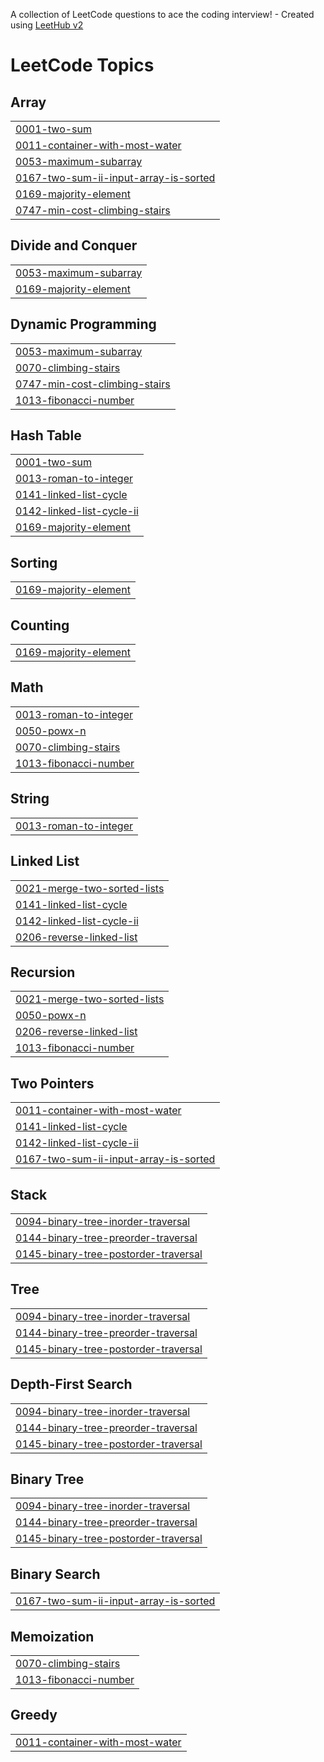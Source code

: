 A collection of LeetCode questions to ace the coding interview! - Created using [LeetHub v2](https://github.com/arunbhardwaj/LeetHub-2.0)
<!---LeetCode Topics Start-->
# LeetCode Topics
## Array
|  |
| ------- |
| [0001-two-sum](https://github.com/som-me/LeetCode/tree/master/0001-two-sum) |
| [0011-container-with-most-water](https://github.com/som-me/LeetCode/tree/master/0011-container-with-most-water) |
| [0053-maximum-subarray](https://github.com/som-me/LeetCode/tree/master/0053-maximum-subarray) |
| [0167-two-sum-ii-input-array-is-sorted](https://github.com/som-me/LeetCode/tree/master/0167-two-sum-ii-input-array-is-sorted) |
| [0169-majority-element](https://github.com/som-me/LeetCode/tree/master/0169-majority-element) |
| [0747-min-cost-climbing-stairs](https://github.com/som-me/LeetCode/tree/master/0747-min-cost-climbing-stairs) |
## Divide and Conquer
|  |
| ------- |
| [0053-maximum-subarray](https://github.com/som-me/LeetCode/tree/master/0053-maximum-subarray) |
| [0169-majority-element](https://github.com/som-me/LeetCode/tree/master/0169-majority-element) |
## Dynamic Programming
|  |
| ------- |
| [0053-maximum-subarray](https://github.com/som-me/LeetCode/tree/master/0053-maximum-subarray) |
| [0070-climbing-stairs](https://github.com/som-me/LeetCode/tree/master/0070-climbing-stairs) |
| [0747-min-cost-climbing-stairs](https://github.com/som-me/LeetCode/tree/master/0747-min-cost-climbing-stairs) |
| [1013-fibonacci-number](https://github.com/som-me/LeetCode/tree/master/1013-fibonacci-number) |
## Hash Table
|  |
| ------- |
| [0001-two-sum](https://github.com/som-me/LeetCode/tree/master/0001-two-sum) |
| [0013-roman-to-integer](https://github.com/som-me/LeetCode/tree/master/0013-roman-to-integer) |
| [0141-linked-list-cycle](https://github.com/som-me/LeetCode/tree/master/0141-linked-list-cycle) |
| [0142-linked-list-cycle-ii](https://github.com/som-me/LeetCode/tree/master/0142-linked-list-cycle-ii) |
| [0169-majority-element](https://github.com/som-me/LeetCode/tree/master/0169-majority-element) |
## Sorting
|  |
| ------- |
| [0169-majority-element](https://github.com/som-me/LeetCode/tree/master/0169-majority-element) |
## Counting
|  |
| ------- |
| [0169-majority-element](https://github.com/som-me/LeetCode/tree/master/0169-majority-element) |
## Math
|  |
| ------- |
| [0013-roman-to-integer](https://github.com/som-me/LeetCode/tree/master/0013-roman-to-integer) |
| [0050-powx-n](https://github.com/som-me/LeetCode/tree/master/0050-powx-n) |
| [0070-climbing-stairs](https://github.com/som-me/LeetCode/tree/master/0070-climbing-stairs) |
| [1013-fibonacci-number](https://github.com/som-me/LeetCode/tree/master/1013-fibonacci-number) |
## String
|  |
| ------- |
| [0013-roman-to-integer](https://github.com/som-me/LeetCode/tree/master/0013-roman-to-integer) |
## Linked List
|  |
| ------- |
| [0021-merge-two-sorted-lists](https://github.com/som-me/LeetCode/tree/master/0021-merge-two-sorted-lists) |
| [0141-linked-list-cycle](https://github.com/som-me/LeetCode/tree/master/0141-linked-list-cycle) |
| [0142-linked-list-cycle-ii](https://github.com/som-me/LeetCode/tree/master/0142-linked-list-cycle-ii) |
| [0206-reverse-linked-list](https://github.com/som-me/LeetCode/tree/master/0206-reverse-linked-list) |
## Recursion
|  |
| ------- |
| [0021-merge-two-sorted-lists](https://github.com/som-me/LeetCode/tree/master/0021-merge-two-sorted-lists) |
| [0050-powx-n](https://github.com/som-me/LeetCode/tree/master/0050-powx-n) |
| [0206-reverse-linked-list](https://github.com/som-me/LeetCode/tree/master/0206-reverse-linked-list) |
| [1013-fibonacci-number](https://github.com/som-me/LeetCode/tree/master/1013-fibonacci-number) |
## Two Pointers
|  |
| ------- |
| [0011-container-with-most-water](https://github.com/som-me/LeetCode/tree/master/0011-container-with-most-water) |
| [0141-linked-list-cycle](https://github.com/som-me/LeetCode/tree/master/0141-linked-list-cycle) |
| [0142-linked-list-cycle-ii](https://github.com/som-me/LeetCode/tree/master/0142-linked-list-cycle-ii) |
| [0167-two-sum-ii-input-array-is-sorted](https://github.com/som-me/LeetCode/tree/master/0167-two-sum-ii-input-array-is-sorted) |
## Stack
|  |
| ------- |
| [0094-binary-tree-inorder-traversal](https://github.com/som-me/LeetCode/tree/master/0094-binary-tree-inorder-traversal) |
| [0144-binary-tree-preorder-traversal](https://github.com/som-me/LeetCode/tree/master/0144-binary-tree-preorder-traversal) |
| [0145-binary-tree-postorder-traversal](https://github.com/som-me/LeetCode/tree/master/0145-binary-tree-postorder-traversal) |
## Tree
|  |
| ------- |
| [0094-binary-tree-inorder-traversal](https://github.com/som-me/LeetCode/tree/master/0094-binary-tree-inorder-traversal) |
| [0144-binary-tree-preorder-traversal](https://github.com/som-me/LeetCode/tree/master/0144-binary-tree-preorder-traversal) |
| [0145-binary-tree-postorder-traversal](https://github.com/som-me/LeetCode/tree/master/0145-binary-tree-postorder-traversal) |
## Depth-First Search
|  |
| ------- |
| [0094-binary-tree-inorder-traversal](https://github.com/som-me/LeetCode/tree/master/0094-binary-tree-inorder-traversal) |
| [0144-binary-tree-preorder-traversal](https://github.com/som-me/LeetCode/tree/master/0144-binary-tree-preorder-traversal) |
| [0145-binary-tree-postorder-traversal](https://github.com/som-me/LeetCode/tree/master/0145-binary-tree-postorder-traversal) |
## Binary Tree
|  |
| ------- |
| [0094-binary-tree-inorder-traversal](https://github.com/som-me/LeetCode/tree/master/0094-binary-tree-inorder-traversal) |
| [0144-binary-tree-preorder-traversal](https://github.com/som-me/LeetCode/tree/master/0144-binary-tree-preorder-traversal) |
| [0145-binary-tree-postorder-traversal](https://github.com/som-me/LeetCode/tree/master/0145-binary-tree-postorder-traversal) |
## Binary Search
|  |
| ------- |
| [0167-two-sum-ii-input-array-is-sorted](https://github.com/som-me/LeetCode/tree/master/0167-two-sum-ii-input-array-is-sorted) |
## Memoization
|  |
| ------- |
| [0070-climbing-stairs](https://github.com/som-me/LeetCode/tree/master/0070-climbing-stairs) |
| [1013-fibonacci-number](https://github.com/som-me/LeetCode/tree/master/1013-fibonacci-number) |
## Greedy
|  |
| ------- |
| [0011-container-with-most-water](https://github.com/som-me/LeetCode/tree/master/0011-container-with-most-water) |
<!---LeetCode Topics End-->